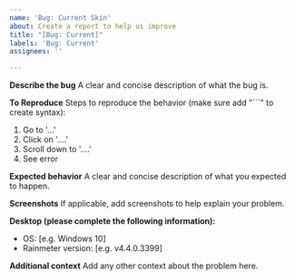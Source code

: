 ```yaml
---
name: 'Bug: Current Skin'
about: Create a report to help us improve
title: "[Bug: Current]"
labels: 'Bug: Current'
assignees: ''

---
```


**Describe the bug**
A clear and concise description of what the bug is.

**To Reproduce**
Steps to reproduce the behavior (make sure add "```" to create syntax):
1. Go to '...'
2. Click on '....'
3. Scroll down to '....'
4. See error

**Expected behavior**
A clear and concise description of what you expected to happen.

**Screenshots**
If applicable, add screenshots to help explain your problem.

**Desktop (please complete the following information):**
 - OS: [e.g. Windows 10]
 - Rainmeter version: [e.g. v4.4.0.3399]

**Additional context**
Add any other context about the problem here.
